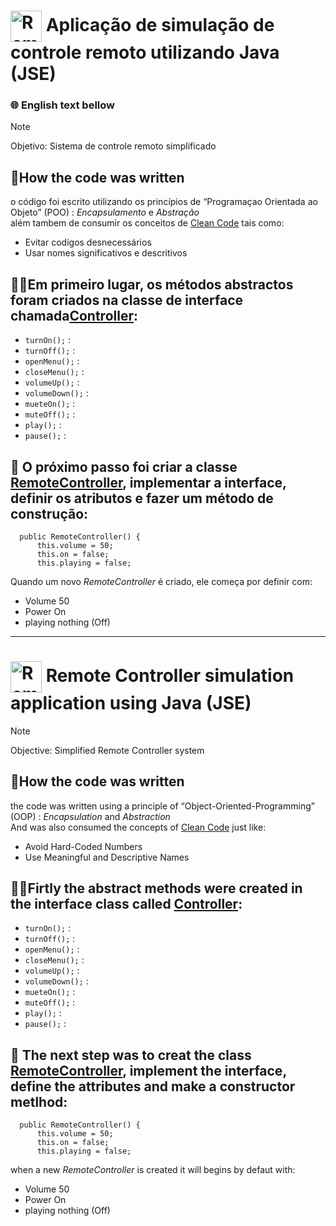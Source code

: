 # <img align="center" alt="RemoteController" height="50" width="50" src="https://github.com/Gabriel2893/RemoteController/assets/146888502/4320370c-94b8-4715-ac33-27a3ae86fe6c"> Aplicação de simulação de controle remoto utilizando Java (JSE)

### 🌐 English text bellow 

> [!NOTE]
> Objetivo: Sistema de controle remoto simplificado

## 📝How the code was written

o código foi escrito utilizando os princípios de “Programaçao Orientada ao Objeto” (POO) : *Encapsulamento* e *Abstração* <br>
além tambem de consumir os conceitos de [Clean Code](https://blog.codacy.com/what-is-clean-code) tais como:

* Evitar codigos desnecessários
* Usar nomes significativos e descritivos

## 👨‍💻Em primeiro lugar, os métodos abstractos foram criados na classe de interface chamada[Controller](https://github.com/Gabriel2893/RemoteController/blob/master/src/main/java/org/example/Controller.java):

* `turnOn();` : 
* `turnOff();` :
* `openMenu();` :
* `closeMenu();` :
* `volumeUp();` :
* `volumeDown();` :
* `mueteOn();` :
* `muteOff();` :
* `play();` :
* `pause();` :

## 🎨 O próximo passo foi criar a classe [RemoteController](https://github.com/Gabriel2893/RemoteController/blob/master/src/main/java/org/example/RemoteController.java), implementar a interface, definir os atributos e fazer um método de construção:
      
      public RemoteController() {
          this.volume = 50;
          this.on = false;
          this.playing = false;

Quando um novo *RemoteController* é criado, ele começa por definir com:
* Volume 50
* Power On
* playing nothing (Off)

------------------------------------------------------------------------------------------------------------------------------------------------------------

# <img align="center" alt="RemoteController" height="50" width="50" src="https://github.com/Gabriel2893/RemoteController/assets/146888502/4320370c-94b8-4715-ac33-27a3ae86fe6c"> Remote Controller simulation application using Java (JSE) 

> [!NOTE]
> Objective: Simplified Remote Controller system

 ## 📝How the code was written

the code was written using a principle of “Object-Oriented-Programming” (OOP) : <i>Encapsulation</i>  and <i>Abstraction</i> <br>
And was also consumed the concepts of [Clean Code](https://blog.codacy.com/what-is-clean-code) just like:

* Avoid Hard-Coded Numbers
* Use Meaningful and Descriptive Names

## 👨‍💻Firtly the abstract methods were created in the interface class called [Controller](https://github.com/Gabriel2893/RemoteController/blob/master/src/main/java/org/example/Controller.java):

*  `turnOn();` : 
*  `turnOff();` :
*  `openMenu();` :
*  `closeMenu();` :
*  `volumeUp();` :
*  `volumeDown();` :
*  `mueteOn();` :
*  `muteOff();` :
*  `play();` :
*  `pause();` :

## 🎨 The next step was to creat the class [RemoteController](https://github.com/Gabriel2893/RemoteController/blob/master/src/main/java/org/example/RemoteController.java), implement the interface, define the attributes and make a constructor metlhod:
      
      public RemoteController() {
          this.volume = 50;
          this.on = false;
          this.playing = false;

when a new *RemoteController* is created it will begins by defaut with:
* Volume 50
* Power On
* playing nothing (Off)
  












 





















  


 
